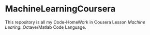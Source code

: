 # MachineLearningCoursera

This repository is all my Code-HomeWork in Cousera Lesson *Machine Learing*. Octave/Matlab Code Language.
